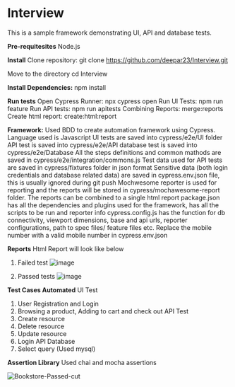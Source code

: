 # Interview

This is a sample framework demonstrating UI, API and database tests.

**Pre-requitesites**
Node.js

**Install**
Clone repository:
git clone https://github.com/deepar23/Interview.git

Move to the directory
cd Interview

**Install Dependencies:**
npm install

**Run tests**
Open Cypress Runner: npx cypress open
Run UI Tests: npm run feature
Run API tests: npm run apitests
Combining Reports: merge:reports
Create html report: create:html:report

**Framework:**
Used BDD to create automation framework using Cypress. Language used is Javascript
UI tests are saved into cypress/e2e/UI folder
API test is saved into cypress/e2e/API
database test is saved into cypress/e2e/Database
All the steps definitions and common mathods are saved in cypress/e2e/integration/commons.js
Test data used for API tests are saved in cypress/fixtures folder in json format
Sensitive data (both login credentials and database related data) are saved in cypress.env.json file, this is usually ignored during git push
Mochwesome reporter is used for reporting and the reports will be stored in cypress/mochawesome-report folder. The reports can be combined to a single html report
package.json has all the dependencies and plugins used for the framework, has all the scripts to be run and reporter info
cypress.config.js has the function for db connectivity, viewport dimensions, base and api urls, reporter configurations, path to spec files/ feature files etc.
Replace the mobile number with a valid mobile number in cypress.env.json

**Reports**
Html Report will look like below
1. Failed test
![image](https://github.com/deepar23/Interview/assets/101648011/3464fbab-99b3-40ca-b48c-fd27865ed12d)

2. Passed tests
![image](https://github.com/deepar23/Interview/assets/101648011/2942a0ef-fb22-4bf1-bb50-0e96bba20d08)

**Test Cases Automated**
UI Test
1. User Registration and Login
2. Browsing a product, Adding to cart and check out
API Test
1. Create resource
2. Delete resource
3. Update resource
4. Login API
Database
1. Select query (Used mysql)

**Assertion Library**
Used chai and mocha assertions


![Bookstore-Passed-cut](https://github.com/deepar23/Interview/assets/101648011/35866bb4-8461-4795-ab35-cc476b9c12c9)









